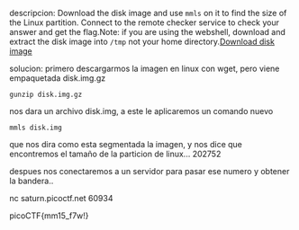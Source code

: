 descripcion:
Download the disk image and use `mmls` on it to find the size of the Linux partition. Connect to the remote checker service to check your answer and get the flag.Note: if you are using the webshell, download and extract the disk image into `/tmp` not your home directory.[Download disk image](https://artifacts.picoctf.net/c/164/disk.img.gz)

solucion:
primero descargarmos la imagen en linux con wget, pero viene empaquetada disk.img.gz 

	gunzip disk.img.gz

nos dara un archivo disk.img, a este le aplicaremos un comando nuevo

	mmls disk.img

que nos dira como esta segmentada la imagen, y nos dice que encontremos el tamaño de la particion de linux...
	202752

despues nos conectaremos a un servidor para pasar ese numero y obtener la bandera..

nc saturn.picoctf.net 60934

picoCTF{mm15_f7w!}